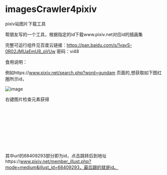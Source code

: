 # imagesCrawler4pixiv
pixiv站图片下载工具

帮朋友写的一个工具，根据指定的id下载www.pixiv.net对应id的插画集

完整可运行组件见百度云链接：https://pan.baidu.com/s/1vavS-0R02JMUaEmU8_pVUw 密码：vi48

食用说明：

例如https://www.pixiv.net/search.php?word=gundam   页面的,想获取如下图红圈所示id，

![image](https://github.com/xfrzrcj/imagesCrawler4pixiv/images/example1.png)

右键图片检查元素获得 <div alt="" class="_309ad3C" style="width: 198px; height: 132px; background-image: url(&quot;https://i.pximg.net/c/240x240/img-master/img/2018/04/26/08/52/22/68409293_p0_master1200.jpg&quot;);"></div>

其中url的68409293部分即为id，点击跳转后到地址https://www.pixiv.net/member_illust.php?mode=medium&illust_id=68409293，最后跟的就是id。